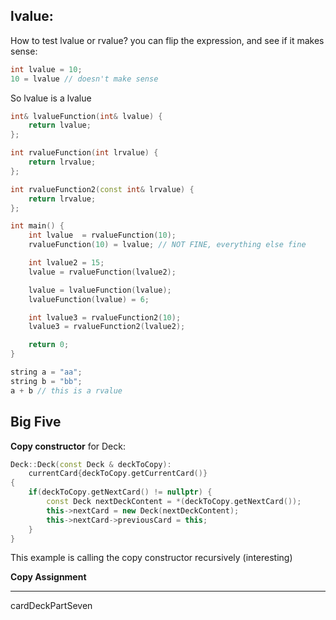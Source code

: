 ## lvalue:
How to test lvalue or rvalue?
you can flip the expression, and see if it makes sense:
```cpp
int lvalue = 10;
10 = lvalue // doesn't make sense
```
So lvalue is a lvalue

```cpp
int& lvalueFunction(int& lvalue) {
	return lvalue;
};

int rvalueFunction(int lrvalue) {
	return lrvalue;
};

int rvalueFunction2(const int& lrvalue) {
	return lrvalue;
};

int main() {
	int lvalue  = rvalueFunction(10);
	rvalueFunction(10) = lvalue; // NOT FINE, everything else fine

	int lvalue2 = 15;
	lvalue = rvalueFunction(lvalue2);

	lvalue = lvalueFunction(lvalue);
	lvalueFunction(lvalue) = 6;

	int lvalue3 = rvalueFunction2(10);
	lvalue3 = rvalueFunction2(lvalue2);

	return 0;
}
```

```cpp
string a = "aa";
string b = "bb";
a + b // this is a rvalue
```

## Big Five
**Copy constructor** for Deck:
```cpp
Deck::Deck(const Deck & deckToCopy):
	currentCard{deckToCopy.getCurrentCard()}
{
	if(deckToCopy.getNextCard() != nullptr) {
		const Deck nextDeckContent = *(deckToCopy.getNextCard());
		this->nextCard = new Deck(nextDeckContent);
		this->nextCard->previousCard = this;
	}
}
```
This example is calling the copy constructor recursively (interesting)

**Copy Assignment**


****
cardDeckPartSeven

